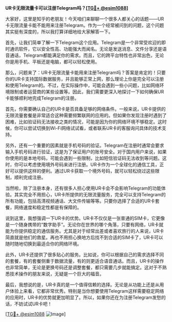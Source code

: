 **UR卡无限流量卡可以注册Telegram吗？[[TG💪+ @esim1088](https://t.me/s/esim1088)]**

大家好，这里是知乎的老朋友！今天咱们来聊聊一个很多人都关心的话题——UR卡无限流量卡能不能用来注册Telegram。作为一个经常被问到的问题，这个问题其实挺有深度的，所以我打算详细地给大家解答一下。

首先，让我们简单了解一下Telegram这个应用。Telegram是一个非常受欢迎的即时通讯软件，它以安全性高、功能强大而闻名。无论是发送消息、文件分享还是语音通话，Telegram都能满足你的需求。而且，它的跨平台特性也非常出色，无论你是用手机、平板还是电脑，都可以轻松使用。

那么，问题来了：UR卡无限流量卡能用来注册Telegram吗？答案是肯定的！只要你的UR卡支持国际数据服务，并且能够正常上网，那么理论上你是完全可以注册和使用Telegram的。不过，在实际操作中，可能会遇到一些小问题，比如网络环境限制或者运营商的某些设置等。因此，我们需要更深入地探讨一下如何确保UR卡能够顺利地完成Telegram的注册。

首先，你需要确认自己的UR卡是否具备足够的网络条件。一般来说，UR卡提供的无限流量套餐是非常适合这种需要频繁联网的应用的。但如果你发现注册时遇到了困难，比如验证码无法接收之类的情况，可能是因为你的网络环境不够稳定。这时候，你可以尝试切换到Wi-Fi网络试试看，或者联系UR卡的客服询问具体的技术支持。

另外，还有一个重要的因素就是手机号码的验证。Telegram在注册时通常会要求输入手机号码进行验证，这是为了保证用户的账号安全。对于国内用户来说，如果你使用的是本地号码，可能会遇到一些限制，比如短信验证码无法收到等问题。这时，你可以考虑使用境外号码来进行注册。UR卡作为一个全球化的通信工具，正好可以提供这样的便利。通过UR卡获取一个境外号码，就可以轻松绕过这些限制，顺利完成注册。

当然啦，除了注册本身，还有很多人担心使用UR卡会不会影响Telegram的功能体验。其实完全不用担心，UR卡所提供的无限流量服务，完全可以支持Telegram的所有功能，包括高清视频通话、大文件传输等等。只要你选择了合适的UR卡套餐，网络速度和稳定性都是有保障的。

说到这里，我想强调一下UR卡的优势。UR卡不仅仅是一张普通的SIM卡，它更像是一个随身携带的“数字助手”。无论你在世界的哪个角落，只要有网络，UR卡就能为你提供稳定的通信服务。尤其是对于经常出差或者喜欢旅行的人来说，UR卡简直就是他们的救星。再也不用担心换地方后找不到合适的SIM卡了，UR卡可以随时随地切换到最适合你的网络环境。

此外，UR卡还提供了很多贴心的服务。比如说，你可以根据自己的需求选择不同的套餐，有的套餐侧重于数据流量，有的则更适合语音通话。而且，UR卡的操作也非常简单，无论是更换号码还是调整套餐，都只需要几步就能搞定。这对于不熟悉技术操作的朋友来说，无疑是一个巨大的福音。

最后，我想说的是，UR卡真的是一个值得信赖的选择。无论是从功能上还是从用户体验上来看，它都非常优秀。特别是当你想要使用Telegram这样需要稳定网络的应用时，UR卡的优势就更加明显了。所以，如果你还在为注册Telegram发愁的话，不妨试试UR卡吧！

[[TG💪+ @esim1088](https://t.me/s/esim1088) ![Image](https://i.postimg.cc/4NQfJmqS/Snipaste-2025-05-13-00-14-12.png)]